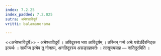 ```yaml
---
index: 7.2.25
index_padded: 7.2.025
sutra: अभेश्चाविदूर्ये
vritti: balamanorama

---
```

<<अभेश्चाविदूर्ये>> - अभेश्चाविदूर्ये । अविदूरस्य भाव आविदूर्यम् । तस्मिन् गम्ये अभेः परोऽर्दिरनिट्क इत्यर्थः । सामीप्य इत्येव तु नोक्तम्, अनतिदूरस्य असङ्ग्रहापत्तेः । तत्सूचयन्नाह —  नातिदूरमिति । 